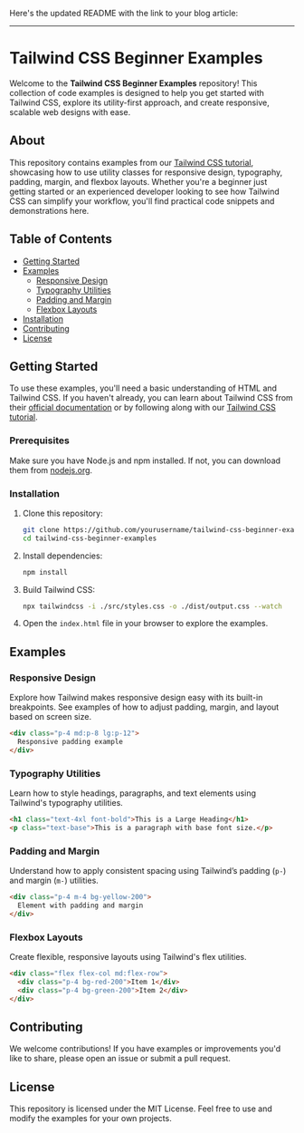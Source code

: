 Here's the updated README with the link to your blog article:

---

# Tailwind CSS Beginner Examples

Welcome to the **Tailwind CSS Beginner Examples** repository! This collection of code examples is designed to help you get started with Tailwind CSS, explore its utility-first approach, and create responsive, scalable web designs with ease.

## About

This repository contains examples from our [Tailwind CSS tutorial](https://jaystechbites.com/posts/2024/tailwind-css-game-changer/), showcasing how to use utility classes for responsive design, typography, padding, margin, and flexbox layouts. Whether you're a beginner just getting started or an experienced developer looking to see how Tailwind CSS can simplify your workflow, you'll find practical code snippets and demonstrations here.

## Table of Contents

- [Getting Started](#getting-started)
- [Examples](#examples)
  - [Responsive Design](#responsive-design)
  - [Typography Utilities](#typography-utilities)
  - [Padding and Margin](#padding-and-margin)
  - [Flexbox Layouts](#flexbox-layouts)
- [Installation](#installation)
- [Contributing](#contributing)
- [License](#license)

## Getting Started

To use these examples, you'll need a basic understanding of HTML and Tailwind CSS. If you haven't already, you can learn about Tailwind CSS from their [official documentation](https://tailwindcss.com/docs/installation) or by following along with our [Tailwind CSS tutorial](https://jaystechbites.com/posts/2024/tailwind-css-game-changer/).

### Prerequisites

Make sure you have Node.js and npm installed. If not, you can download them from [nodejs.org](https://nodejs.org).

### Installation

1. Clone this repository:
   ```bash
   git clone https://github.com/yourusername/tailwind-css-beginner-examples.git
   cd tailwind-css-beginner-examples
   ```
2. Install dependencies:
   ```bash
   npm install
   ```
3. Build Tailwind CSS:
   ```bash
   npx tailwindcss -i ./src/styles.css -o ./dist/output.css --watch
   ```
4. Open the `index.html` file in your browser to explore the examples.

## Examples

### Responsive Design
Explore how Tailwind makes responsive design easy with its built-in breakpoints. See examples of how to adjust padding, margin, and layout based on screen size.

```html
<div class="p-4 md:p-8 lg:p-12">
  Responsive padding example
</div>
```

### Typography Utilities
Learn how to style headings, paragraphs, and text elements using Tailwind's typography utilities.

```html
<h1 class="text-4xl font-bold">This is a Large Heading</h1>
<p class="text-base">This is a paragraph with base font size.</p>
```

### Padding and Margin
Understand how to apply consistent spacing using Tailwind’s padding (`p-`) and margin (`m-`) utilities.

```html
<div class="p-4 m-4 bg-yellow-200">
  Element with padding and margin
</div>
```

### Flexbox Layouts
Create flexible, responsive layouts using Tailwind's flex utilities.

```html
<div class="flex flex-col md:flex-row">
  <div class="p-4 bg-red-200">Item 1</div>
  <div class="p-4 bg-green-200">Item 2</div>
</div>
```

## Contributing

We welcome contributions! If you have examples or improvements you'd like to share, please open an issue or submit a pull request.

## License

This repository is licensed under the MIT License. Feel free to use and modify the examples for your own projects.

